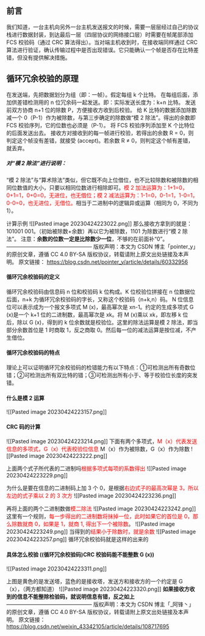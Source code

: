 
## 前言

我们知道，一台主机向另外一台主机发送报文的时候，需要一层层经过自己的协议栈进行数据封装，到达最后一层（四层协议的网络接口层）时需要在帧尾部添加 FCS 校验码（通过 CRC 算法得出）。当对端主机收到时，在接收端同样通过 CRC 算法进行验证，确认传输过程中是否出现错误。它只能确认一个帧是否存在比特差错，但没有提供解决措施。


## 循环冗余校验的原理

在发送端，先把数据划分为组（即：一帧）。假定每组 k 个比特。
在每组后面，添加供差错检测用的 n 位冗余码一起发送。即：实际发送长度为：k+n 比特。
发送前双方协商 n+1 位的除数 P，方便接收方收到后校验。
给 K 比特的数据添加除数减一个 0（P-1）作为被除数，与第三步确定的除数做“模 2 除法”。得出的余数即 FCS 校验序列，它的位数也必须是（P-1）。
将 FCS 校验序列添加至 K 个比特位的后面发送出去。
接收方对接收到的每一帧进行校验，若得出的余数 R = 0，则判定这个帧没有差错，就接受 (accept)。若余数 R ≠ 0，则判定这个帧有差错，就丢弃。

##### 对“模 2 除法”进行说明：

“模 2 除法”与“算术除法”类似，但它既不向上位借位，也不比较除数和被除数的相同位数值的大小，只要以相同位数进行相除即可。<font color="#ff0000">模 2 加法运算为：1+1=0，0+1=1，0+0=0，无进位，也无借位；模 2 减法运算为：1-1=0，0-1=1，1-0=1，0-0=0，也无进位，无借位。</font>相当于二进制中的逻辑异或运算（相同为 0，不同为 1）。

计算示例
![[Pasted image 20230424223022.png]]
那么接收方拿到的就是：101001 001。（初始被除数+余数）再以它为被除数，1101 为除数进行“模 2 除法”。
注意：**余数的位数一定是比除数少一位**，不够的在前面补“0”。
————————————————
版权声明：本文为 CSDN 博主「pointer_y」的原创文章，遵循 CC 4.0 BY-SA 版权协议，转载请附上原文出处链接及本声明。
原文链接： https://blog.csdn.net/pointer_y/article/details/60332956


#### 循环冗余校验码的定义
循环冗余校验码由信息码 n 位和校验码 k 位构成。K 位校验位拼接在 n 位数据位后面，n+k 为循环冗余校验码的字长，又称这个校验码（n+k,n）码。
N 位信息位可以表示成为一个报文多项式 M (x)，最高幂次是 xn-1。约定的生成多项式 G (x)是一个 k+1 位的二进制数，最高幂次是 xk。将 M (x)乘以 xk，即左移 k 位后，除以 G (x)，得到的 k 位余数就是校验位。这里的除法运算是模 2 除法，即当部分余数首位是 1 时商取 1，反之商取 0。然后每一位的减法运算是按位减，不产生借位。

#### 循环冗余校验码的特点
理论上可以证明循环冗余校验码的检错能力有以下特点：①可检测出所有奇数位错；②可检测出所有双比特的错；③可检测出所有小于、等于校验位长度的突发错。

#### 什么是模 2 运算
![[Pasted image 20230424223157.png]]

#### CRC 码的计算
![[Pasted image 20230424223214.png]]
下面有两个多项式，<font color="#ff0000">M（x）代表发送信息的多项式，G（x）代表校验位信息</font>
M（x）作为被除数，G（x）作为除数
![[Pasted image 20230424223222.png]]

上面两个式子所代表的二进制吗<font color="#ff0000">根据多项式每项的系数得出</font>
![[Pasted image 20230424223229.png]]

为什么是要在信息的二进制码上加 3 个 0，是根据<font color="#ff0000">右边式子的最高次幂是 3，所以左边的式子乘以 2 的 3 次方</font>
![[Pasted image 20230424223236.png]]

再将上面的两个二进制数做<font color="#ff0000">模二除法</font>
![[Pasted image 20230424223242.png]]
这里有一个规则，<font color="#ff0000">每一步得出的二进制数将抹掉一位，此时如果它的首位是 0，那么除数就商 0，如果是 1，就商 1, 得出下一个被除数</font>。
![[Pasted image 20230424223249.png]]
当得到的<font color="#ff0000">结果小于除数时，就是余数</font>
![[Pasted image 20230424223257.png]]
循环冗余校验码就是这样的出来的

#### 具体怎么校验 ((循环冗余校验码)CRC 校验码能不能整数 G (x))
![[Pasted image 20230424223311.png]]


上图是黄色的是发送塔，蓝色的是接收塔，发送方和接收方的一个约定是 G（x），（两方都知道）
![[Pasted image 20230424223320.png]]
**如果接收方收到的信息不能整除检验码，就说明信息有错，反之如上**
————————————————
版权声明：本文为 CSDN 博主「_阿锋丶」的原创文章，遵循 CC 4.0 BY-SA 版权协议，转载请附上原文出处链接及本声明。
原文链接： https://blog.csdn.net/weixin_43342105/article/details/108717695